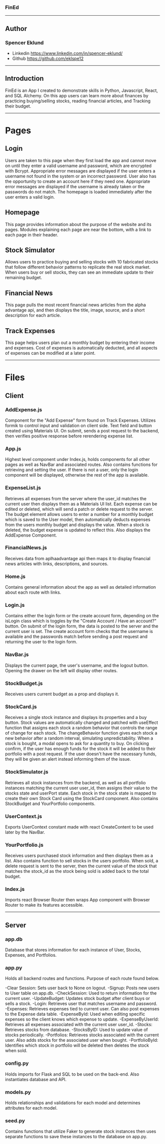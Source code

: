 ### FinEd

---

## Author

### Spencer Eklund

- Linkedin https://www.linkedin.com/in/spencer-eklund/
- Github https://github.com/eklspe12

---

## Introduction

FinEd is an App I created to demonstrate skills in Python, Javascript, React, and SQL Alchemy. On this app users can learn more about finances by practicing buying/selling stocks, reading financial articles, and Tracking their budget.

---

# Pages

## Login

Users are taken to this page when they first load the app and cannot move on until they enter a valid username and password, which are encrypted with Bcrypt. Appropriate error messages are displayed if the user enters a username not found in the system or an incorrect password. User also has the opportunity to create an account here if they need one. Appropriate error messages are displayed if the username is already taken or the passwords do not match. The homepage is loaded immediately after the user enters a valid login.

## Homepage

This page provides information about the purpose of the website and its pages. Modules explaining each page are near the bottom, with a link to each page in their header.

## Stock Simulator

Allows users to practice buying and selling stocks with 10 fabricated stocks that follow different behavior patterns to replicate the real stock market. When users buy or sell stocks, they can see an immediate update to their remaining budget.

## Financial News

This page pulls the most recent financial news articles from the alpha advantage api, and then displays the title, image, source, and a short description for each article.

## Track Expenses

This page helps users plan out a monthly budget by entering their income and expenses. Cost of expenses is automatically deducted, and all aspects of expenses can be modified at a later point.

---

# Files

## Client

### AddExpense.js

Component for the "Add Expense" form found on Track Expenses. Utilizes formik to control input and validation on client side. Text field and button created using Materials UI. On submit, sends a post request to the backend, then verifies positive response before rerendering expense list.

### App.js

Highest level component under Index.js, holds components for all other pages as well as NavBar and associated routes. Also contains functions for retrieving and setting the user. If there is not a user, only the login component will be displayed, otherwise the rest of the app is available.

### ExpenseList.js

Retrieves all expenses from the server where the user_id matches the current user then displays them as a Materials UI list. Each expense can be edited or deleted, which will send a patch or delete request to the server. The budget element allows users to enter a number for a monthly budget which is saved to the User model, then automatically deducts expenses from the users monthly budget and displays the value. When a stock is deleted, the budget expense is updated to reflect this. Also displays the AddExpense Component.

### FinancialNews.js

Receives data from aplhaadvantage api then maps it to display financial news articles with links, descriptions, and sources.

### Home.js

Contains general information about the app as well as detailed information about each route with links.

### Login.js

Contains either the login form or the create account form, depending on the isLogin class which is toggles by the "Create Account / Have an account?" button. On submit of the login form, the data is posted to the server and the current user is set. The create account form checks that the username is available and the passwords match before sending a post request and returning the user to the login form.

### NavBar.js

Displays the current page, the user's username, and the logout button. Opening the drawer on the left will display other routes.

### StockBudget.js

Receives users current budget as a prop and displays it.

### StockCard.js

Receives a single stock instance and displays its properties and a buy button. Stock values are automatically changed and patched with useEffect function that assigns each stock a random behavior that controls the range of change for each stock. The changeBehavior function gives each stock a new behavior after a random interval, simulating unpredictability. When a stock is bought, a modal opens to ask for a quantity to buy. On clicking confirm, if the user has enough funds for the stock it will be added to their portfolio with a post request. If the user doesn't have the necessary funds, they will be given an alert instead informing them of the issue.

### StockSimulator.js

Retrieves all stock instances from the backend, as well as all portfolio instances matching the current user user_id, then assigns their value to the stocks state and userPort state. Each stock in the stock state is mapped to create their own Stock Card using the StockCard component. Also contains StockBudget and YourPortfolio components.

### UserContext.js

Exports UserContext constant made with react CreateContent to be used later by the NavBar.

### YourPortfolio.js

Receives users purchased stock information and then displays them as a list. Also contains function to sell stocks in the users portfolio. When sold, a delete request is sent to the server, then the current value of the stock that matches the stock_id as the stock being sold is added back to the total budget.

### Index.js

Imports react Browser Router then wraps App component with Browser Router to make its features accessible.

---

## Server

### app.db

Database that stores information for each instance of User, Stocks, Expenses, and Portfolios.

### app.py

Holds all backend routes and functions. Purpose of each route found below.

-Clear Session: Sets user back to None on logout.
-Signup: Posts new users to User table on app.db.
-CheckSession: Used to return information for the current user.
-UpdateBudget: Updates stock budget after client buys or sells a stock.
-Login: Retrieves user that matches username and password.
-Expenses: Retrieves expenses tied to current user. Can also post expenses to the Expense data table.
-ExpenseById: Used when editing specific expenses so the client knows which expense to update.
-ExpenseByUserId: Retrieves all expenses associated with the current user user_id.
-Stocks: Retrieves stocks from database.
-StocksByID: Used to update value of stocks periodically.
-Portfolios: Retrieves stocks associated with the current user. Also adds stocks for the associated user when bought.
-PortfolioById: Identifies which stock in portfolio will be deleted then deletes the stock when sold.

### config.py

Holds imports for Flask and SQL to be used on the back-end. Also instantiates database and API.

### models.py

Holds relationships and validations for each model and determines attributes for each model.

### seed.py

Contains functions that utilize Faker to generate stock instances then uses separate functions to save these instances to the database on app.py.
